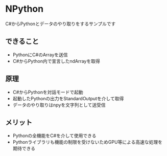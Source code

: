 # NPython
C#からPythonとデータのやり取りをするサンプルです

## できること
- PythonにC#のArrayを送信
- C#からPython内で宣言したndArrayを取得

## 原理
- C#からPythonを対話モードで起動
- 起動したPythonの出力をStandardOutputを介して取得
- データのやり取りはnpyを文字列として送受信

## メリット
- Pythonの全機能をC#を介して使用できる
- Pythonライブラリも機能の制限を受けないためGPU等による高速な処理を期待できる
